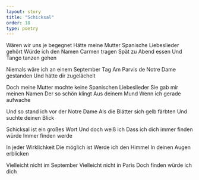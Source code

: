 ```yaml
---
layout: story
title: "Schicksal"
order: 18
type: poetry
---
```


Wären wir uns je begegnet
Hätte meine Mutter Spanische Liebeslieder gehört
Würde ich den Namen Carmen tragen
Spät zu Abend essen
Und Tango tanzen gehen

Niemals wäre ich an einem September Tag
Am Parvis de Notre Dame gestanden
Und hätte dir zugelächelt

Doch meine Mutter mochte keine Spanischen Liebeslieder
Sie gab mir meinen Namen
Der so schön klingt
Aus deinem Mund
Wenn ich gerade aufwache

Und so stand ich vor der Notre Dame
Als die Blätter sich gelb färbten
Und suchte deinen Blick

Schicksal ist ein großes Wort
Und doch weiß ich
Dass ich dich immer finden würde
Immer finden werde

In jeder Wirklichkeit
Die möglich ist
Werde ich den Himmel 
In deinen Augen erblicken

Vielleicht nicht im September
Vielleicht nicht in Paris
Doch finden würde ich dich
